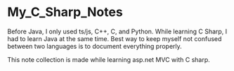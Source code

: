 # My_C_Sharp_Notes
Before Java, I only used ts/js, C++, C, and Python. While learning C Sharp, I had to learn Java at the same time. Best way to keep myself not confused between two languages is to document everything properly.

This note collection is made while learning asp.net MVC with C sharp. 
